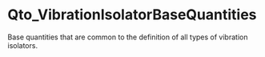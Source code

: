 # Qto_VibrationIsolatorBaseQuantities

Base quantities that are common to the definition of all types of vibration isolators.
<!-- end of short definition -->

